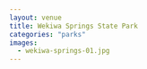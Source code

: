 ```yaml
---
layout: venue
title: Wekiwa Springs State Park
categories: "parks"
images:
  - wekiwa-springs-01.jpg
---
```

